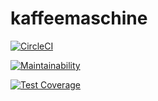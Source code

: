 # kaffeemaschine

[![CircleCI](https://dl.circleci.com/status-badge/img/gh/santidotpy/kaffeemaschine/tree/main.svg?style=svg)](https://dl.circleci.com/status-badge/redirect/gh/santidotpy/kaffeemaschine/tree/main)

[![Maintainability](https://api.codeclimate.com/v1/badges/cf8b716be1ecfd0b68c0/maintainability)](https://codeclimate.com/github/santidotpy/kaffeemaschine/maintainability)

[![Test Coverage](https://api.codeclimate.com/v1/badges/cf8b716be1ecfd0b68c0/test_coverage)](https://codeclimate.com/github/santidotpy/kaffeemaschine/test_coverage)